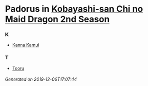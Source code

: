 # Padorus in [Kobayashi-san Chi no Maid Dragon 2nd Season](https://myanimelist.net/anime/39247/Kobayashi-san_Chi_no_Maid_Dragon_2nd_Season)

### K
* [Kanna Kamui](https://github.com/shadow578/Project-Padoru/blob/master/table-of-contents/characters/KannaKamui.md)

### T
* [Tooru](https://github.com/shadow578/Project-Padoru/blob/master/table-of-contents/characters/Tooru.md)

###### Generated on 2019-12-06T17:07:44
